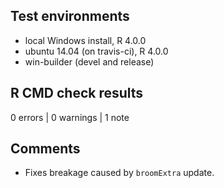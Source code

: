 ## Test environments
* local Windows install, R 4.0.0
* ubuntu 14.04 (on travis-ci), R 4.0.0
* win-builder (devel and release)

## R CMD check results

0 errors | 0 warnings | 1 note

## Comments

  - Fixes breakage caused by `broomExtra` update.
